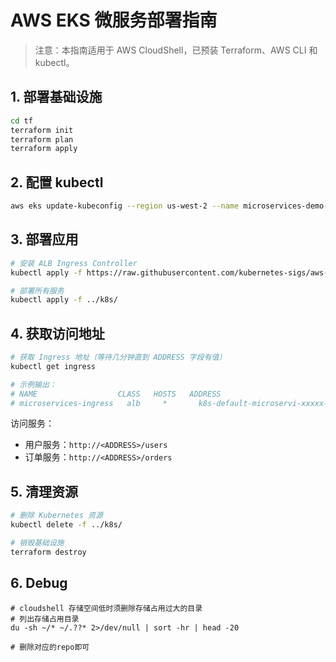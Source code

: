 # AWS EKS 微服务部署指南

> 注意：本指南适用于 AWS CloudShell，已预装 Terraform、AWS CLI 和 kubectl。

## 1. 部署基础设施

```bash
cd tf
terraform init
terraform plan
terraform apply
```

## 2. 配置 kubectl

```bash
aws eks update-kubeconfig --region us-west-2 --name microservices-demo-cluster
```

## 3. 部署应用

```bash
# 安装 ALB Ingress Controller
kubectl apply -f https://raw.githubusercontent.com/kubernetes-sigs/aws-load-balancer-controller/v2.5.4/docs/install/v2_5_4_full.yaml

# 部署所有服务
kubectl apply -f ../k8s/
```

## 4. 获取访问地址

```bash
# 获取 Ingress 地址（等待几分钟直到 ADDRESS 字段有值）
kubectl get ingress

# 示例输出：
# NAME                  CLASS   HOSTS   ADDRESS                                                                 PORTS   AGE
# microservices-ingress   alb     *       k8s-default-microservi-xxxxx-xxxxx.us-west-2.elb.amazonaws.com   80      5m
```

访问服务：
- 用户服务：`http://<ADDRESS>/users`
- 订单服务：`http://<ADDRESS>/orders`

## 5. 清理资源

```bash
# 删除 Kubernetes 资源
kubectl delete -f ../k8s/

# 销毁基础设施
terraform destroy
``` 

## 6. Debug

```
# cloudshell 存储空间低时须删除存储占用过大的目录
# 列出存储占用目录
du -sh ~/* ~/.??* 2>/dev/null | sort -hr | head -20

# 删除对应的repo即可
```